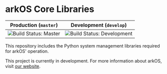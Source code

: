# arkOS Core Libraries

| **Production** (`master`)   | **Development** (`develop`) |
| -------- | -------- |
| ![Build Status: Master](https://git.coderouge.co/arkOS/core/badges/master/build.svg)   | ![Build Status: Development](https://git.coderouge.co/arkOS/core/badges/develop/build.svg)   |

This repository includes the Python system management libraries required for arkOS' operation.

This project is currently in development. For more information about arkOS, visit [our website](https://arkos.io).
